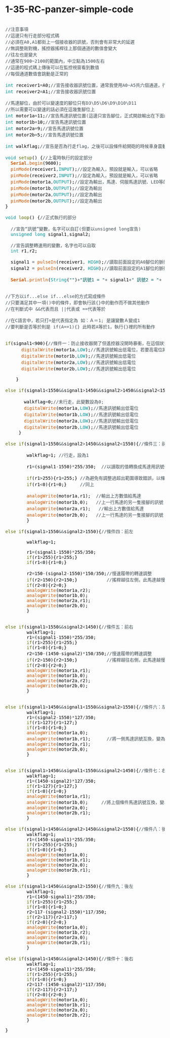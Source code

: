 # 1-35-RC-panzer-simple-code

<pre>

<font color="#434f54">&#47;&#47;注意事項</font>
<font color="#434f54">&#47;&#47;這邊只有行走部分程式碼</font>
<font color="#434f54">&#47;&#47;必須在A0,A1都街上一個接收器的訊號，否則會有非常大的延遲</font>
<font color="#434f54">&#47;&#47;無調整剛對機，搖控器搖桿往上那個通道的數值會變大</font>
<font color="#434f54">&#47;&#47;往左也是變大</font>
<font color="#434f54">&#47;&#47;通常在900~2100的範圍內，中立點為1500左右</font>
<font color="#434f54">&#47;&#47;這邊的程式碼上傳後可以在監控視窗看到數值</font>
<font color="#434f54">&#47;&#47;每個通道數值會跳動是正常的</font>

<font color="#00979c">int</font> <font color="#000000">receiver1</font><font color="#434f54">=</font><font color="#000000">A0</font><font color="#000000">;</font><font color="#434f54">&#47;&#47;宣告接收器訊號位置，通常我使用A0~A5共六個通道，行走只需兩個</font>
<font color="#00979c">int</font> <font color="#000000">receiver2</font><font color="#434f54">=</font><font color="#000000">A1</font><font color="#000000">;</font><font color="#434f54">&#47;&#47;宣告接收器訊號位置</font>

<font color="#434f54">&#47;&#47;馬達腳位，由於可以變速度的腳位只有D3\D5\D6\D9\D10\D11</font>
<font color="#434f54">&#47;&#47;所以需要可以變速的話必須在這幾隻腳位上</font>
<font color="#00979c">int</font> <font color="#000000">motor1a</font><font color="#434f54">=</font><font color="#000000">11</font><font color="#000000">;</font><font color="#434f54">&#47;&#47;宣告馬達訊號位置(這邊只宣告腳位，正式開啟輸出在下面的setup裡面，若下面沒有寫成OUTPUT，會視為有個變數motor1a他的值為11這樣)</font>
<font color="#00979c">int</font> <font color="#000000">motor1b</font><font color="#434f54">=</font><font color="#000000">10</font><font color="#000000">;</font><font color="#434f54">&#47;&#47;宣告馬達訊號位置</font>
<font color="#00979c">int</font> <font color="#000000">motor2a</font><font color="#434f54">=</font><font color="#000000">9</font><font color="#000000">;</font><font color="#434f54">&#47;&#47;宣告馬達訊號位置</font>
<font color="#00979c">int</font> <font color="#000000">motor2b</font><font color="#434f54">=</font><font color="#000000">5</font><font color="#000000">;</font><font color="#434f54">&#47;&#47;宣告馬達訊號位置</font>

<font color="#00979c">int</font> <font color="#000000">walkflag</font><font color="#000000">;</font><font color="#434f54">&#47;&#47;宣告是否為行走flag，之後可以設條件給開砲的時候車身震動用，這邊是不會用到，但已經寫好行走的時候這個變數就為1了</font>

<font color="#00979c">void</font> <font color="#5e6d03">setup</font><font color="#000000">(</font><font color="#000000">)</font> <font color="#000000">{</font><font color="#434f54">&#47;&#47;上電時執行的設定部分</font>
 &nbsp;<b><font color="#d35400">Serial</font></b><font color="#434f54">.</font><font color="#d35400">begin</font><font color="#000000">(</font><font color="#000000">9600</font><font color="#000000">)</font><font color="#000000">;</font> 
 &nbsp;<font color="#d35400">pinMode</font><font color="#000000">(</font><font color="#000000">receiver1</font><font color="#434f54">,</font><font color="#00979c">INPUT</font><font color="#000000">)</font><font color="#000000">;</font><font color="#434f54">&#47;&#47;設定為輸入，預設就是輸入，可以省略</font>
 &nbsp;<font color="#d35400">pinMode</font><font color="#000000">(</font><font color="#000000">receiver2</font><font color="#434f54">,</font><font color="#00979c">INPUT</font><font color="#000000">)</font><font color="#000000">;</font><font color="#434f54">&#47;&#47;設定為輸入，預設就是輸入，可以省略</font>
 &nbsp;<font color="#d35400">pinMode</font><font color="#000000">(</font><font color="#000000">motor1a</font><font color="#434f54">,</font><font color="#00979c">OUTPUT</font><font color="#000000">)</font><font color="#000000">;</font><font color="#434f54">&#47;&#47;設定為輸出，馬達、伺服馬達訊號、LED等的腳位需設定為輸出</font>
 &nbsp;<font color="#d35400">pinMode</font><font color="#000000">(</font><font color="#000000">motor1b</font><font color="#434f54">,</font><font color="#00979c">OUTPUT</font><font color="#000000">)</font><font color="#000000">;</font><font color="#434f54">&#47;&#47;設定為輸出</font>
 &nbsp;<font color="#d35400">pinMode</font><font color="#000000">(</font><font color="#000000">motor2a</font><font color="#434f54">,</font><font color="#00979c">OUTPUT</font><font color="#000000">)</font><font color="#000000">;</font><font color="#434f54">&#47;&#47;設定為輸出</font>
 &nbsp;<font color="#d35400">pinMode</font><font color="#000000">(</font><font color="#000000">motor2b</font><font color="#434f54">,</font><font color="#00979c">OUTPUT</font><font color="#000000">)</font><font color="#000000">;</font><font color="#434f54">&#47;&#47;設定為輸出</font>
<font color="#000000">}</font>

<font color="#00979c">void</font> <font color="#5e6d03">loop</font><font color="#000000">(</font><font color="#000000">)</font> <font color="#000000">{</font><font color="#434f54">&#47;&#47;正式執行的部分</font>
 &nbsp;
 &nbsp;<font color="#434f54">&#47;&#47;宣告“訊號”變數，名字可以自訂(但要以unsigned long宣告)</font>
 &nbsp;<font color="#00979c">unsigned</font> <font color="#00979c">long</font> <font color="#000000">signal1</font><font color="#434f54">,</font><font color="#000000">signal2</font><font color="#000000">;</font>
 &nbsp;
 &nbsp;<font color="#434f54">&#47;&#47;宣告調整轉速用的變數，名字也可以自取</font>
 &nbsp;<font color="#00979c">int</font> <font color="#000000">r1</font><font color="#434f54">,</font><font color="#000000">r2</font><font color="#000000">;</font>
 &nbsp;
 &nbsp;<font color="#000000">signal1</font> <font color="#434f54">=</font> <font color="#d35400">pulseIn</font><font color="#000000">(</font><font color="#000000">receiver1</font><font color="#434f54">,</font> <font color="#00979c">HIGH</font><font color="#000000">)</font><font color="#000000">;</font><font color="#434f54">&#47;&#47;讀取前面設定的A0腳位的脈衝訊號，訊號的高電位時間轉換成數值(航模遙控器的值通常在900~2100，若無調整1500為中立值)</font>
 &nbsp;<font color="#000000">signal2</font> <font color="#434f54">=</font> <font color="#d35400">pulseIn</font><font color="#000000">(</font><font color="#000000">receiver2</font><font color="#434f54">,</font> <font color="#00979c">HIGH</font><font color="#000000">)</font><font color="#000000">;</font><font color="#434f54">&#47;&#47;讀取前面設定的A1腳位的脈衝訊號</font>
 &nbsp;
 &nbsp;<b><font color="#d35400">Serial</font></b><font color="#434f54">.</font><font color="#d35400">println</font><font color="#000000">(</font><font color="#00979c">String</font><font color="#000000">(</font><font color="#005c5f">&#34;&#34;</font><font color="#000000">)</font><font color="#434f54">+</font><font color="#005c5f">&#34;訊號1 = &#34;</font><font color="#434f54">+</font> <font color="#000000">signal1</font><font color="#434f54">+</font><font color="#005c5f">&#34; 訊號2 = &#34;</font><font color="#434f54">+</font> <font color="#000000">signal2</font><font color="#000000">)</font><font color="#000000">;</font><font color="#434f54">&#47;&#47;這邊使我們可以在監視視窗看到值的變化，可以在確認之後刪除，若要觀看其他值，可以把()裡的signal1或signal2換掉</font>


<font color="#434f54">&#47;&#47;下方以if...else if...else的方式寫成條件</font>
<font color="#434f54">&#47;&#47;只要滿足其中一項()中的條件，即會執行該{}中的動作而不做其他動作</font>
<font color="#434f54">&#47;&#47;在判斷式中 &amp;&amp;代表而且 ||代表或 ==代表等於</font>

<font color="#434f54">&#47;&#47;在C語言中，若只打=是代表指定為 如：Ａ＝1; 是讓變數Ａ變成1</font>
<font color="#434f54">&#47;&#47;要判斷是否等於則是 if(A==1){} 此時若A等於1，執行{}裡的所有動作</font>

 &nbsp;&nbsp;&nbsp;&nbsp;&nbsp;
<font color="#5e6d03">if</font><font color="#000000">(</font><font color="#000000">signal1</font><font color="#434f54">&lt;</font><font color="#000000">900</font><font color="#000000">)</font><font color="#000000">{</font><font color="#434f54">&#47;&#47;條件一：防止接收器開了但遙控器沒開時暴衝，在這個狀況讀取都為0在一般使用時的訊號範圍外，馬達強制設定低電位</font>
 &nbsp;&nbsp;&nbsp;&nbsp;&nbsp;<font color="#d35400">digitalWrite</font><font color="#000000">(</font><font color="#000000">motor1a</font><font color="#434f54">,</font><font color="#00979c">LOW</font><font color="#000000">)</font><font color="#000000">;</font><font color="#434f54">&#47;&#47;馬達訊號輸出低電位，若要高電位將LOW改成HIGH即可</font>
 &nbsp;&nbsp;&nbsp;&nbsp;&nbsp;<font color="#d35400">digitalWrite</font><font color="#000000">(</font><font color="#000000">motor1b</font><font color="#434f54">,</font><font color="#00979c">LOW</font><font color="#000000">)</font><font color="#000000">;</font><font color="#434f54">&#47;&#47;馬達訊號輸出低電位</font>
 &nbsp;&nbsp;&nbsp;&nbsp;&nbsp;<font color="#d35400">digitalWrite</font><font color="#000000">(</font><font color="#000000">motor2a</font><font color="#434f54">,</font><font color="#00979c">LOW</font><font color="#000000">)</font><font color="#000000">;</font><font color="#434f54">&#47;&#47;馬達訊號輸出低電位</font>
 &nbsp;&nbsp;&nbsp;&nbsp;&nbsp;<font color="#d35400">digitalWrite</font><font color="#000000">(</font><font color="#000000">motor2b</font><font color="#434f54">,</font><font color="#00979c">LOW</font><font color="#000000">)</font><font color="#000000">;</font><font color="#434f54">&#47;&#47;馬達訊號輸出低電位</font>
 &nbsp;&nbsp;&nbsp;&nbsp;&nbsp;&nbsp;&nbsp;
 &nbsp;&nbsp;&nbsp;<font color="#000000">}</font>
 &nbsp;&nbsp;&nbsp;
<font color="#5e6d03">else</font> <font color="#5e6d03">if</font><font color="#000000">(</font><font color="#000000">signal1</font><font color="#434f54">&lt;</font><font color="#000000">1550</font><font color="#434f54">&amp;&amp;</font><font color="#000000">signal1</font><font color="#434f54">&gt;</font><font color="#000000">1450</font><font color="#434f54">&amp;&amp;</font><font color="#000000">signal2</font><font color="#434f54">&gt;</font><font color="#000000">1450</font><font color="#434f54">&amp;&amp;</font><font color="#000000">signal2</font><font color="#434f54">&lt;</font><font color="#000000">1550</font><font color="#000000">)</font><font color="#000000">{</font><font color="#434f54">&#47;&#47;條件二：在搖桿位置在這個範圍時做以下動作：停止</font>
 &nbsp;&nbsp;&nbsp;&nbsp;&nbsp;&nbsp;&nbsp;&nbsp;&nbsp;&nbsp;&nbsp;
 &nbsp;&nbsp;&nbsp;&nbsp;&nbsp;&nbsp;<font color="#000000">walkflag</font><font color="#434f54">=</font><font color="#000000">0</font><font color="#000000">;</font><font color="#434f54">&#47;&#47;未行走，此變數設為0;</font>
 &nbsp;&nbsp;&nbsp;&nbsp;&nbsp;&nbsp;<font color="#d35400">digitalWrite</font><font color="#000000">(</font><font color="#000000">motor1a</font><font color="#434f54">,</font><font color="#00979c">LOW</font><font color="#000000">)</font><font color="#000000">;</font><font color="#434f54">&#47;&#47;馬達訊號輸出低電位</font>
 &nbsp;&nbsp;&nbsp;&nbsp;&nbsp;&nbsp;<font color="#d35400">digitalWrite</font><font color="#000000">(</font><font color="#000000">motor1b</font><font color="#434f54">,</font><font color="#00979c">LOW</font><font color="#000000">)</font><font color="#000000">;</font><font color="#434f54">&#47;&#47;馬達訊號輸出低電位</font>
 &nbsp;&nbsp;&nbsp;&nbsp;&nbsp;&nbsp;<font color="#d35400">digitalWrite</font><font color="#000000">(</font><font color="#000000">motor2a</font><font color="#434f54">,</font><font color="#00979c">LOW</font><font color="#000000">)</font><font color="#000000">;</font><font color="#434f54">&#47;&#47;馬達訊號輸出低電位</font>
 &nbsp;&nbsp;&nbsp;&nbsp;&nbsp;&nbsp;<font color="#d35400">digitalWrite</font><font color="#000000">(</font><font color="#000000">motor2b</font><font color="#434f54">,</font><font color="#00979c">LOW</font><font color="#000000">)</font><font color="#000000">;</font><font color="#434f54">&#47;&#47;馬達訊號輸出低電位</font>
 &nbsp;&nbsp;&nbsp;&nbsp;<font color="#000000">}</font>
 &nbsp;&nbsp;&nbsp;&nbsp;&nbsp;&nbsp;&nbsp;&nbsp;&nbsp;&nbsp;&nbsp;&nbsp;&nbsp;&nbsp;&nbsp;
<font color="#5e6d03">else</font> <font color="#5e6d03">if</font><font color="#000000">(</font><font color="#000000">signal1</font><font color="#434f54">&gt;</font><font color="#000000">1550</font><font color="#434f54">&amp;&amp;</font><font color="#000000">signal2</font><font color="#434f54">&gt;</font><font color="#000000">1450</font><font color="#434f54">&amp;&amp;</font><font color="#000000">signal2</font><font color="#434f54">&lt;</font><font color="#000000">1550</font><font color="#000000">)</font><font color="#000000">{</font><font color="#434f54">&#47;&#47;條件三：前進</font>
 &nbsp;&nbsp;&nbsp;&nbsp;&nbsp;
 &nbsp;&nbsp;&nbsp;&nbsp;&nbsp;&nbsp;&nbsp;<font color="#000000">walkflag</font><font color="#434f54">=</font><font color="#000000">1</font><font color="#000000">;</font> <font color="#434f54">&#47;&#47;行走，設為1</font>
 &nbsp;&nbsp;&nbsp;&nbsp;&nbsp;&nbsp;&nbsp;
 &nbsp;&nbsp;&nbsp;&nbsp;&nbsp;&nbsp;&nbsp;<font color="#000000">r1</font><font color="#434f54">=</font><font color="#000000">(</font><font color="#000000">signal1</font><font color="#434f54">-</font><font color="#000000">1550</font><font color="#000000">)</font><font color="#434f54">*</font><font color="#000000">255</font><font color="#434f54">&#47;</font><font color="#000000">350</font><font color="#000000">;</font> &nbsp;<font color="#434f54">&#47;&#47;以讀取的值轉換成馬達用訊號0~255，255為最高速</font>
 &nbsp;&nbsp;&nbsp;&nbsp;&nbsp;&nbsp;&nbsp;
 &nbsp;&nbsp;&nbsp;&nbsp;&nbsp;&nbsp;&nbsp;<font color="#5e6d03">if</font><font color="#000000">(</font><font color="#000000">r1</font><font color="#434f54">&gt;</font><font color="#000000">255</font><font color="#000000">)</font><font color="#000000">{</font><font color="#000000">r1</font><font color="#434f54">=</font><font color="#000000">255</font><font color="#000000">;</font><font color="#000000">}</font> <font color="#434f54">&#47;&#47;為避免有調整過超出範圍導致錯誤，以條件限制在0~255</font>
 &nbsp;&nbsp;&nbsp;&nbsp;&nbsp;&nbsp;&nbsp;<font color="#5e6d03">if</font><font color="#000000">(</font><font color="#000000">r1</font><font color="#434f54">&lt;</font><font color="#000000">0</font><font color="#000000">)</font><font color="#000000">{</font><font color="#000000">r1</font><font color="#434f54">=</font><font color="#000000">0</font><font color="#000000">;</font><font color="#000000">}</font> &nbsp;&nbsp;&nbsp;&nbsp;<font color="#434f54">&#47;&#47;同上</font>
 &nbsp;&nbsp;&nbsp;&nbsp;&nbsp;&nbsp;&nbsp;
 &nbsp;&nbsp;&nbsp;&nbsp;&nbsp;&nbsp;&nbsp;<font color="#d35400">analogWrite</font><font color="#000000">(</font><font color="#000000">motor1a</font><font color="#434f54">,</font><font color="#000000">r1</font><font color="#000000">)</font><font color="#000000">;</font> &nbsp;<font color="#434f54">&#47;&#47;輸出上方數值給馬達</font>
 &nbsp;&nbsp;&nbsp;&nbsp;&nbsp;&nbsp;&nbsp;<font color="#d35400">analogWrite</font><font color="#000000">(</font><font color="#000000">motor1b</font><font color="#434f54">,</font><font color="#000000">0</font><font color="#000000">)</font><font color="#000000">;</font> &nbsp;&nbsp;<font color="#434f54">&#47;&#47;上一行馬達的另一隻接腳的訊號</font>
 &nbsp;&nbsp;&nbsp;&nbsp;&nbsp;&nbsp;&nbsp;<font color="#d35400">analogWrite</font><font color="#000000">(</font><font color="#000000">motor2a</font><font color="#434f54">,</font><font color="#000000">r1</font><font color="#000000">)</font><font color="#000000">;</font> &nbsp;&nbsp;<font color="#434f54">&#47;&#47;輸出上方數值給馬達</font>
 &nbsp;&nbsp;&nbsp;&nbsp;&nbsp;&nbsp;&nbsp;<font color="#d35400">analogWrite</font><font color="#000000">(</font><font color="#000000">motor2b</font><font color="#434f54">,</font><font color="#000000">0</font><font color="#000000">)</font><font color="#000000">;</font> &nbsp;&nbsp;<font color="#434f54">&#47;&#47;上一行馬達的另一隻接腳的訊號</font>
 &nbsp;&nbsp;&nbsp;&nbsp;&nbsp;&nbsp;&nbsp;<font color="#000000">}</font> 

<font color="#5e6d03">else</font> <font color="#5e6d03">if</font><font color="#000000">(</font><font color="#000000">signal1</font><font color="#434f54">&gt;</font><font color="#000000">1550</font><font color="#434f54">&amp;&amp;</font><font color="#000000">signal2</font><font color="#434f54">&gt;</font><font color="#000000">1550</font><font color="#000000">)</font><font color="#000000">{</font><font color="#434f54">&#47;&#47;條件四：前左</font>
 &nbsp;&nbsp;&nbsp;&nbsp;&nbsp;
 &nbsp;&nbsp;&nbsp;&nbsp;&nbsp;&nbsp;&nbsp;<font color="#000000">walkflag</font><font color="#434f54">=</font><font color="#000000">1</font><font color="#000000">;</font>
 &nbsp;&nbsp;&nbsp;&nbsp;&nbsp;&nbsp;&nbsp;
 &nbsp;&nbsp;&nbsp;&nbsp;&nbsp;&nbsp;&nbsp;<font color="#000000">r1</font><font color="#434f54">=</font><font color="#000000">(</font><font color="#000000">signal1</font><font color="#434f54">-</font><font color="#000000">1550</font><font color="#000000">)</font><font color="#434f54">*</font><font color="#000000">255</font><font color="#434f54">&#47;</font><font color="#000000">350</font><font color="#000000">;</font>
 &nbsp;&nbsp;&nbsp;&nbsp;&nbsp;&nbsp;&nbsp;<font color="#5e6d03">if</font><font color="#000000">(</font><font color="#000000">r1</font><font color="#434f54">&gt;</font><font color="#000000">255</font><font color="#000000">)</font><font color="#000000">{</font><font color="#000000">r1</font><font color="#434f54">=</font><font color="#000000">255</font><font color="#000000">;</font><font color="#000000">}</font>
 &nbsp;&nbsp;&nbsp;&nbsp;&nbsp;&nbsp;&nbsp;<font color="#5e6d03">if</font><font color="#000000">(</font><font color="#000000">r1</font><font color="#434f54">&lt;</font><font color="#000000">0</font><font color="#000000">)</font><font color="#000000">{</font><font color="#000000">r1</font><font color="#434f54">=</font><font color="#000000">0</font><font color="#000000">;</font><font color="#000000">}</font>
 &nbsp;&nbsp;&nbsp;&nbsp;&nbsp;&nbsp;&nbsp;
 &nbsp;&nbsp;&nbsp;&nbsp;&nbsp;&nbsp;&nbsp;<font color="#000000">r2</font><font color="#434f54">=</font><font color="#000000">150</font><font color="#434f54">-</font><font color="#000000">(</font><font color="#000000">signal2</font><font color="#434f54">-</font><font color="#000000">1550</font><font color="#000000">)</font><font color="#434f54">*</font><font color="#000000">150</font><font color="#434f54">&#47;</font><font color="#000000">350</font><font color="#000000">;</font><font color="#434f54">&#47;&#47;慢速履帶的轉速調整</font>
 &nbsp;&nbsp;&nbsp;&nbsp;&nbsp;&nbsp;&nbsp;<font color="#5e6d03">if</font><font color="#000000">(</font><font color="#000000">r2</font><font color="#434f54">&gt;</font><font color="#000000">150</font><font color="#000000">)</font><font color="#000000">{</font><font color="#000000">r2</font><font color="#434f54">=</font><font color="#000000">150</font><font color="#000000">;</font><font color="#000000">}</font> &nbsp;&nbsp;&nbsp;&nbsp;&nbsp;&nbsp;&nbsp;&nbsp;&nbsp;&nbsp;<font color="#434f54">&#47;&#47;搖桿越往左側，此馬達越慢</font>
 &nbsp;&nbsp;&nbsp;&nbsp;&nbsp;&nbsp;&nbsp;<font color="#5e6d03">if</font><font color="#000000">(</font><font color="#000000">r2</font><font color="#434f54">&lt;</font><font color="#000000">0</font><font color="#000000">)</font><font color="#000000">{</font><font color="#000000">r2</font><font color="#434f54">=</font><font color="#000000">0</font><font color="#000000">;</font><font color="#000000">}</font> &nbsp;&nbsp;&nbsp;&nbsp;&nbsp;&nbsp;&nbsp;&nbsp;&nbsp;&nbsp;&nbsp;&nbsp;&nbsp;&nbsp;
 &nbsp;&nbsp;&nbsp;&nbsp;&nbsp;&nbsp;&nbsp;<font color="#d35400">analogWrite</font><font color="#000000">(</font><font color="#000000">motor1a</font><font color="#434f54">,</font><font color="#000000">r2</font><font color="#000000">)</font><font color="#000000">;</font>
 &nbsp;&nbsp;&nbsp;&nbsp;&nbsp;&nbsp;&nbsp;<font color="#d35400">analogWrite</font><font color="#000000">(</font><font color="#000000">motor1b</font><font color="#434f54">,</font><font color="#000000">0</font><font color="#000000">)</font><font color="#000000">;</font>
 &nbsp;&nbsp;&nbsp;&nbsp;&nbsp;&nbsp;&nbsp;<font color="#d35400">analogWrite</font><font color="#000000">(</font><font color="#000000">motor2a</font><font color="#434f54">,</font><font color="#000000">r1</font><font color="#000000">)</font><font color="#000000">;</font>
 &nbsp;&nbsp;&nbsp;&nbsp;&nbsp;&nbsp;&nbsp;<font color="#d35400">analogWrite</font><font color="#000000">(</font><font color="#000000">motor2b</font><font color="#434f54">,</font><font color="#000000">0</font><font color="#000000">)</font><font color="#000000">;</font>
 &nbsp;&nbsp;&nbsp;&nbsp;&nbsp;&nbsp;&nbsp;<font color="#000000">}</font> 


<font color="#5e6d03">else</font> <font color="#5e6d03">if</font><font color="#000000">(</font><font color="#000000">signal1</font><font color="#434f54">&gt;</font><font color="#000000">1550</font><font color="#434f54">&amp;&amp;</font><font color="#000000">signal2</font><font color="#434f54">&lt;</font><font color="#000000">1450</font><font color="#000000">)</font><font color="#000000">{</font><font color="#434f54">&#47;&#47;條件五：前右</font>
 &nbsp;&nbsp;&nbsp;&nbsp;&nbsp;&nbsp;&nbsp;<font color="#000000">walkflag</font><font color="#434f54">=</font><font color="#000000">1</font><font color="#000000">;</font>
 &nbsp;&nbsp;&nbsp;&nbsp;&nbsp;&nbsp;&nbsp;<font color="#000000">r1</font><font color="#434f54">=</font><font color="#000000">(</font><font color="#000000">signal1</font><font color="#434f54">-</font><font color="#000000">1550</font><font color="#000000">)</font><font color="#434f54">*</font><font color="#000000">255</font><font color="#434f54">&#47;</font><font color="#000000">350</font><font color="#000000">;</font>
 &nbsp;&nbsp;&nbsp;&nbsp;&nbsp;&nbsp;&nbsp;<font color="#5e6d03">if</font><font color="#000000">(</font><font color="#000000">r1</font><font color="#434f54">&gt;</font><font color="#000000">255</font><font color="#000000">)</font><font color="#000000">{</font><font color="#000000">r1</font><font color="#434f54">=</font><font color="#000000">255</font><font color="#000000">;</font><font color="#000000">}</font>
 &nbsp;&nbsp;&nbsp;&nbsp;&nbsp;&nbsp;&nbsp;<font color="#5e6d03">if</font><font color="#000000">(</font><font color="#000000">r1</font><font color="#434f54">&lt;</font><font color="#000000">0</font><font color="#000000">)</font><font color="#000000">{</font><font color="#000000">r1</font><font color="#434f54">=</font><font color="#000000">0</font><font color="#000000">;</font><font color="#000000">}</font>
 &nbsp;&nbsp;&nbsp;&nbsp;&nbsp;&nbsp;&nbsp;<font color="#000000">r2</font><font color="#434f54">=</font><font color="#000000">150</font><font color="#434f54">-</font><font color="#000000">(</font><font color="#000000">1450</font><font color="#434f54">-</font><font color="#000000">signal2</font><font color="#000000">)</font><font color="#434f54">*</font><font color="#000000">150</font><font color="#434f54">&#47;</font><font color="#000000">350</font><font color="#000000">;</font><font color="#434f54">&#47;&#47;慢速履帶的轉速調整</font>
 &nbsp;&nbsp;&nbsp;&nbsp;&nbsp;&nbsp;&nbsp;<font color="#5e6d03">if</font><font color="#000000">(</font><font color="#000000">r2</font><font color="#434f54">&gt;</font><font color="#000000">150</font><font color="#000000">)</font><font color="#000000">{</font><font color="#000000">r2</font><font color="#434f54">=</font><font color="#000000">150</font><font color="#000000">;</font><font color="#000000">}</font> &nbsp;&nbsp;&nbsp;&nbsp;&nbsp;&nbsp;&nbsp;&nbsp;&nbsp;&nbsp;<font color="#434f54">&#47;&#47;搖桿越往右側，此馬達越慢</font>
 &nbsp;&nbsp;&nbsp;&nbsp;&nbsp;&nbsp;&nbsp;<font color="#5e6d03">if</font><font color="#000000">(</font><font color="#000000">r2</font><font color="#434f54">&lt;</font><font color="#000000">0</font><font color="#000000">)</font><font color="#000000">{</font><font color="#000000">r2</font><font color="#434f54">=</font><font color="#000000">0</font><font color="#000000">;</font><font color="#000000">}</font>
 &nbsp;&nbsp;&nbsp;&nbsp;&nbsp;&nbsp;&nbsp;<font color="#d35400">analogWrite</font><font color="#000000">(</font><font color="#000000">motor1a</font><font color="#434f54">,</font><font color="#000000">r1</font><font color="#000000">)</font><font color="#000000">;</font>
 &nbsp;&nbsp;&nbsp;&nbsp;&nbsp;&nbsp;&nbsp;<font color="#d35400">analogWrite</font><font color="#000000">(</font><font color="#000000">motor1b</font><font color="#434f54">,</font><font color="#000000">0</font><font color="#000000">)</font><font color="#000000">;</font>
 &nbsp;&nbsp;&nbsp;&nbsp;&nbsp;&nbsp;&nbsp;<font color="#d35400">analogWrite</font><font color="#000000">(</font><font color="#000000">motor2a</font><font color="#434f54">,</font><font color="#000000">r2</font><font color="#000000">)</font><font color="#000000">;</font>
 &nbsp;&nbsp;&nbsp;&nbsp;&nbsp;&nbsp;&nbsp;<font color="#d35400">analogWrite</font><font color="#000000">(</font><font color="#000000">motor2b</font><font color="#434f54">,</font><font color="#000000">0</font><font color="#000000">)</font><font color="#000000">;</font>
 &nbsp;&nbsp;&nbsp;&nbsp;&nbsp;&nbsp;&nbsp;<font color="#000000">}</font> 


<font color="#5e6d03">else</font> <font color="#5e6d03">if</font><font color="#000000">(</font><font color="#000000">signal1</font><font color="#434f54">&gt;</font><font color="#000000">1450</font><font color="#434f54">&amp;&amp;</font><font color="#000000">signal1</font><font color="#434f54">&lt;</font><font color="#000000">1550</font><font color="#434f54">&amp;&amp;</font><font color="#000000">signal2</font><font color="#434f54">&gt;</font><font color="#000000">1550</font><font color="#000000">)</font><font color="#000000">{</font><font color="#434f54">&#47;&#47;條件六：左原地迴轉</font>
 &nbsp;&nbsp;&nbsp;&nbsp;&nbsp;&nbsp;&nbsp;<font color="#000000">walkflag</font><font color="#434f54">=</font><font color="#000000">1</font><font color="#000000">;</font>
 &nbsp;&nbsp;&nbsp;&nbsp;&nbsp;&nbsp;&nbsp;<font color="#000000">r1</font><font color="#434f54">=</font><font color="#000000">(</font><font color="#000000">signal2</font><font color="#434f54">-</font><font color="#000000">1550</font><font color="#000000">)</font><font color="#434f54">*</font><font color="#000000">127</font><font color="#434f54">&#47;</font><font color="#000000">350</font><font color="#000000">;</font>
 &nbsp;&nbsp;&nbsp;&nbsp;&nbsp;&nbsp;&nbsp;<font color="#5e6d03">if</font><font color="#000000">(</font><font color="#000000">r1</font><font color="#434f54">&gt;</font><font color="#000000">127</font><font color="#000000">)</font><font color="#000000">{</font><font color="#000000">r1</font><font color="#434f54">=</font><font color="#000000">127</font><font color="#000000">;</font><font color="#000000">}</font>
 &nbsp;&nbsp;&nbsp;&nbsp;&nbsp;&nbsp;&nbsp;<font color="#5e6d03">if</font><font color="#000000">(</font><font color="#000000">r1</font><font color="#434f54">&lt;</font><font color="#000000">0</font><font color="#000000">)</font><font color="#000000">{</font><font color="#000000">r1</font><font color="#434f54">=</font><font color="#000000">0</font><font color="#000000">;</font><font color="#000000">}</font>
 &nbsp;&nbsp;&nbsp;&nbsp;&nbsp;&nbsp;&nbsp;<font color="#d35400">analogWrite</font><font color="#000000">(</font><font color="#000000">motor1a</font><font color="#434f54">,</font><font color="#000000">0</font><font color="#000000">)</font><font color="#000000">;</font>
 &nbsp;&nbsp;&nbsp;&nbsp;&nbsp;&nbsp;&nbsp;<font color="#d35400">analogWrite</font><font color="#000000">(</font><font color="#000000">motor1b</font><font color="#434f54">,</font><font color="#000000">r1</font><font color="#000000">)</font><font color="#000000">;</font> &nbsp;&nbsp;&nbsp;&nbsp;&nbsp;<font color="#434f54">&#47;&#47;將一側馬達訊號互換，變為一顆正轉一顆反轉</font>
 &nbsp;&nbsp;&nbsp;&nbsp;&nbsp;&nbsp;&nbsp;<font color="#d35400">analogWrite</font><font color="#000000">(</font><font color="#000000">motor2a</font><font color="#434f54">,</font><font color="#000000">r1</font><font color="#000000">)</font><font color="#000000">;</font>
 &nbsp;&nbsp;&nbsp;&nbsp;&nbsp;&nbsp;&nbsp;<font color="#d35400">analogWrite</font><font color="#000000">(</font><font color="#000000">motor2b</font><font color="#434f54">,</font><font color="#000000">0</font><font color="#000000">)</font><font color="#000000">;</font>
 &nbsp;&nbsp;&nbsp;&nbsp;&nbsp;&nbsp;&nbsp;<font color="#000000">}</font> 

 &nbsp;&nbsp;&nbsp;&nbsp;&nbsp;
<font color="#5e6d03">else</font> <font color="#5e6d03">if</font><font color="#000000">(</font><font color="#000000">signal1</font><font color="#434f54">&gt;</font><font color="#000000">1450</font><font color="#434f54">&amp;&amp;</font><font color="#000000">signal1</font><font color="#434f54">&lt;</font><font color="#000000">1550</font><font color="#434f54">&amp;&amp;</font><font color="#000000">signal2</font><font color="#434f54">&lt;</font><font color="#000000">1450</font><font color="#000000">)</font><font color="#000000">{</font><font color="#434f54">&#47;&#47;條件七：右原地迴轉</font>
 &nbsp;&nbsp;&nbsp;&nbsp;&nbsp;&nbsp;&nbsp;<font color="#000000">walkflag</font><font color="#434f54">=</font><font color="#000000">1</font><font color="#000000">;</font>
 &nbsp;&nbsp;&nbsp;&nbsp;&nbsp;&nbsp;&nbsp;<font color="#000000">r1</font><font color="#434f54">=</font><font color="#000000">(</font><font color="#000000">1450</font><font color="#434f54">-</font><font color="#000000">signal2</font><font color="#000000">)</font><font color="#434f54">*</font><font color="#000000">127</font><font color="#434f54">&#47;</font><font color="#000000">350</font><font color="#000000">;</font>
 &nbsp;&nbsp;&nbsp;&nbsp;&nbsp;&nbsp;&nbsp;<font color="#5e6d03">if</font><font color="#000000">(</font><font color="#000000">r1</font><font color="#434f54">&gt;</font><font color="#000000">127</font><font color="#000000">)</font><font color="#000000">{</font><font color="#000000">r1</font><font color="#434f54">=</font><font color="#000000">127</font><font color="#000000">;</font><font color="#000000">}</font>
 &nbsp;&nbsp;&nbsp;&nbsp;&nbsp;&nbsp;&nbsp;<font color="#5e6d03">if</font><font color="#000000">(</font><font color="#000000">r1</font><font color="#434f54">&lt;</font><font color="#000000">0</font><font color="#000000">)</font><font color="#000000">{</font><font color="#000000">r1</font><font color="#434f54">=</font><font color="#000000">0</font><font color="#000000">;</font><font color="#000000">}</font>
 &nbsp;&nbsp;&nbsp;&nbsp;&nbsp;&nbsp;&nbsp;<font color="#d35400">analogWrite</font><font color="#000000">(</font><font color="#000000">motor1a</font><font color="#434f54">,</font><font color="#000000">r1</font><font color="#000000">)</font><font color="#000000">;</font>
 &nbsp;&nbsp;&nbsp;&nbsp;&nbsp;&nbsp;&nbsp;<font color="#d35400">analogWrite</font><font color="#000000">(</font><font color="#000000">motor1b</font><font color="#434f54">,</font><font color="#000000">0</font><font color="#000000">)</font><font color="#000000">;</font> &nbsp;&nbsp;&nbsp;&nbsp;<font color="#434f54">&#47;&#47;將上個條件馬達訊號互換，變為一顆正轉一顆反轉</font>
 &nbsp;&nbsp;&nbsp;&nbsp;&nbsp;&nbsp;&nbsp;<font color="#d35400">analogWrite</font><font color="#000000">(</font><font color="#000000">motor2a</font><font color="#434f54">,</font><font color="#000000">0</font><font color="#000000">)</font><font color="#000000">;</font>
 &nbsp;&nbsp;&nbsp;&nbsp;&nbsp;&nbsp;&nbsp;<font color="#d35400">analogWrite</font><font color="#000000">(</font><font color="#000000">motor2b</font><font color="#434f54">,</font><font color="#000000">r1</font><font color="#000000">)</font><font color="#000000">;</font>
 &nbsp;&nbsp;&nbsp;&nbsp;&nbsp;&nbsp;&nbsp;<font color="#000000">}</font> 
 &nbsp;&nbsp;&nbsp;&nbsp;&nbsp;
<font color="#5e6d03">else</font> <font color="#5e6d03">if</font><font color="#000000">(</font><font color="#000000">signal1</font><font color="#434f54">&lt;</font><font color="#000000">1450</font><font color="#434f54">&amp;&amp;</font><font color="#000000">signal2</font><font color="#434f54">&gt;</font><font color="#000000">1450</font><font color="#434f54">&amp;&amp;</font><font color="#000000">signal2</font><font color="#434f54">&lt;</font><font color="#000000">1550</font><font color="#000000">)</font><font color="#000000">{</font><font color="#434f54">&#47;&#47;條件八：後退</font>
 &nbsp;&nbsp;&nbsp;&nbsp;&nbsp;&nbsp;&nbsp;<font color="#000000">walkflag</font><font color="#434f54">=</font><font color="#000000">1</font><font color="#000000">;</font>
 &nbsp;&nbsp;&nbsp;&nbsp;&nbsp;&nbsp;&nbsp;<font color="#000000">r1</font><font color="#434f54">=</font><font color="#000000">(</font><font color="#000000">1450</font><font color="#434f54">-</font><font color="#000000">signal1</font><font color="#000000">)</font><font color="#434f54">*</font><font color="#000000">255</font><font color="#434f54">&#47;</font><font color="#000000">350</font><font color="#000000">;</font>
 &nbsp;&nbsp;&nbsp;&nbsp;&nbsp;&nbsp;&nbsp;<font color="#5e6d03">if</font><font color="#000000">(</font><font color="#000000">r1</font><font color="#434f54">&gt;</font><font color="#000000">255</font><font color="#000000">)</font><font color="#000000">{</font><font color="#000000">r1</font><font color="#434f54">=</font><font color="#000000">255</font><font color="#000000">;</font><font color="#000000">}</font>
 &nbsp;&nbsp;&nbsp;&nbsp;&nbsp;&nbsp;&nbsp;<font color="#5e6d03">if</font><font color="#000000">(</font><font color="#000000">r1</font><font color="#434f54">&lt;</font><font color="#000000">0</font><font color="#000000">)</font><font color="#000000">{</font><font color="#000000">r1</font><font color="#434f54">=</font><font color="#000000">0</font><font color="#000000">;</font><font color="#000000">}</font>
 &nbsp;&nbsp;&nbsp;&nbsp;&nbsp;&nbsp;&nbsp;<font color="#d35400">analogWrite</font><font color="#000000">(</font><font color="#000000">motor1a</font><font color="#434f54">,</font><font color="#000000">0</font><font color="#000000">)</font><font color="#000000">;</font>
 &nbsp;&nbsp;&nbsp;&nbsp;&nbsp;&nbsp;&nbsp;<font color="#d35400">analogWrite</font><font color="#000000">(</font><font color="#000000">motor1b</font><font color="#434f54">,</font><font color="#000000">r1</font><font color="#000000">)</font><font color="#000000">;</font>
 &nbsp;&nbsp;&nbsp;&nbsp;&nbsp;&nbsp;&nbsp;<font color="#d35400">analogWrite</font><font color="#000000">(</font><font color="#000000">motor2a</font><font color="#434f54">,</font><font color="#000000">0</font><font color="#000000">)</font><font color="#000000">;</font>
 &nbsp;&nbsp;&nbsp;&nbsp;&nbsp;&nbsp;&nbsp;<font color="#d35400">analogWrite</font><font color="#000000">(</font><font color="#000000">motor2b</font><font color="#434f54">,</font><font color="#000000">r1</font><font color="#000000">)</font><font color="#000000">;</font>
 &nbsp;&nbsp;&nbsp;&nbsp;&nbsp;&nbsp;&nbsp;<font color="#000000">}</font> 
 &nbsp;&nbsp;&nbsp;&nbsp;&nbsp;
<font color="#5e6d03">else</font> <font color="#5e6d03">if</font><font color="#000000">(</font><font color="#000000">signal1</font><font color="#434f54">&lt;</font><font color="#000000">1450</font><font color="#434f54">&amp;&amp;</font><font color="#000000">signal2</font><font color="#434f54">&gt;</font><font color="#000000">1550</font><font color="#000000">)</font><font color="#000000">{</font><font color="#434f54">&#47;&#47;條件九：後左</font>
 &nbsp;&nbsp;&nbsp;&nbsp;&nbsp;&nbsp;&nbsp;<font color="#000000">walkflag</font><font color="#434f54">=</font><font color="#000000">1</font><font color="#000000">;</font>
 &nbsp;&nbsp;&nbsp;&nbsp;&nbsp;&nbsp;&nbsp;<font color="#000000">r1</font><font color="#434f54">=</font><font color="#000000">(</font><font color="#000000">1450</font><font color="#434f54">-</font><font color="#000000">signal1</font><font color="#000000">)</font><font color="#434f54">*</font><font color="#000000">255</font><font color="#434f54">&#47;</font><font color="#000000">350</font><font color="#000000">;</font>
 &nbsp;&nbsp;&nbsp;&nbsp;&nbsp;&nbsp;&nbsp;<font color="#5e6d03">if</font><font color="#000000">(</font><font color="#000000">r1</font><font color="#434f54">&gt;</font><font color="#000000">255</font><font color="#000000">)</font><font color="#000000">{</font><font color="#000000">r1</font><font color="#434f54">=</font><font color="#000000">255</font><font color="#000000">;</font><font color="#000000">}</font>
 &nbsp;&nbsp;&nbsp;&nbsp;&nbsp;&nbsp;&nbsp;<font color="#5e6d03">if</font><font color="#000000">(</font><font color="#000000">r1</font><font color="#434f54">&lt;</font><font color="#000000">0</font><font color="#000000">)</font><font color="#000000">{</font><font color="#000000">r1</font><font color="#434f54">=</font><font color="#000000">0</font><font color="#000000">;</font><font color="#000000">}</font>
 &nbsp;&nbsp;&nbsp;&nbsp;&nbsp;&nbsp;&nbsp;<font color="#000000">r2</font><font color="#434f54">=</font><font color="#000000">117</font><font color="#434f54">-</font><font color="#000000">(</font><font color="#000000">signal2</font><font color="#434f54">-</font><font color="#000000">1550</font><font color="#000000">)</font><font color="#434f54">*</font><font color="#000000">117</font><font color="#434f54">&#47;</font><font color="#000000">350</font><font color="#000000">;</font>
 &nbsp;&nbsp;&nbsp;&nbsp;&nbsp;&nbsp;&nbsp;<font color="#5e6d03">if</font><font color="#000000">(</font><font color="#000000">r2</font><font color="#434f54">&gt;</font><font color="#000000">117</font><font color="#000000">)</font><font color="#000000">{</font><font color="#000000">r2</font><font color="#434f54">=</font><font color="#000000">117</font><font color="#000000">;</font><font color="#000000">}</font>
 &nbsp;&nbsp;&nbsp;&nbsp;&nbsp;&nbsp;&nbsp;<font color="#5e6d03">if</font><font color="#000000">(</font><font color="#000000">r2</font><font color="#434f54">&lt;</font><font color="#000000">0</font><font color="#000000">)</font><font color="#000000">{</font><font color="#000000">r2</font><font color="#434f54">=</font><font color="#000000">0</font><font color="#000000">;</font><font color="#000000">}</font>
 &nbsp;&nbsp;&nbsp;&nbsp;&nbsp;&nbsp;&nbsp;<font color="#d35400">analogWrite</font><font color="#000000">(</font><font color="#000000">motor1a</font><font color="#434f54">,</font><font color="#000000">0</font><font color="#000000">)</font><font color="#000000">;</font>
 &nbsp;&nbsp;&nbsp;&nbsp;&nbsp;&nbsp;&nbsp;<font color="#d35400">analogWrite</font><font color="#000000">(</font><font color="#000000">motor1b</font><font color="#434f54">,</font><font color="#000000">r2</font><font color="#000000">)</font><font color="#000000">;</font>
 &nbsp;&nbsp;&nbsp;&nbsp;&nbsp;&nbsp;&nbsp;<font color="#d35400">analogWrite</font><font color="#000000">(</font><font color="#000000">motor2a</font><font color="#434f54">,</font><font color="#000000">0</font><font color="#000000">)</font><font color="#000000">;</font>
 &nbsp;&nbsp;&nbsp;&nbsp;&nbsp;&nbsp;&nbsp;<font color="#d35400">analogWrite</font><font color="#000000">(</font><font color="#000000">motor2b</font><font color="#434f54">,</font><font color="#000000">r1</font><font color="#000000">)</font><font color="#000000">;</font>
 &nbsp;&nbsp;&nbsp;&nbsp;&nbsp;&nbsp;&nbsp;<font color="#000000">}</font> 
 &nbsp;&nbsp;&nbsp;&nbsp;&nbsp;
<font color="#5e6d03">else</font> <font color="#5e6d03">if</font><font color="#000000">(</font><font color="#000000">signal1</font><font color="#434f54">&lt;</font><font color="#000000">1450</font><font color="#434f54">&amp;&amp;</font><font color="#000000">signal2</font><font color="#434f54">&lt;</font><font color="#000000">1450</font><font color="#000000">)</font><font color="#000000">{</font><font color="#434f54">&#47;&#47;條件十：後右</font>
 &nbsp;&nbsp;&nbsp;&nbsp;&nbsp;&nbsp;&nbsp;<font color="#000000">walkflag</font><font color="#434f54">=</font><font color="#000000">1</font><font color="#000000">;</font>
 &nbsp;&nbsp;&nbsp;&nbsp;&nbsp;&nbsp;&nbsp;<font color="#000000">r1</font><font color="#434f54">=</font><font color="#000000">(</font><font color="#000000">1450</font><font color="#434f54">-</font><font color="#000000">signal1</font><font color="#000000">)</font><font color="#434f54">*</font><font color="#000000">255</font><font color="#434f54">&#47;</font><font color="#000000">350</font><font color="#000000">;</font>
 &nbsp;&nbsp;&nbsp;&nbsp;&nbsp;&nbsp;&nbsp;<font color="#5e6d03">if</font><font color="#000000">(</font><font color="#000000">r1</font><font color="#434f54">&gt;</font><font color="#000000">255</font><font color="#000000">)</font><font color="#000000">{</font><font color="#000000">r1</font><font color="#434f54">=</font><font color="#000000">255</font><font color="#000000">;</font><font color="#000000">}</font>
 &nbsp;&nbsp;&nbsp;&nbsp;&nbsp;&nbsp;&nbsp;<font color="#5e6d03">if</font><font color="#000000">(</font><font color="#000000">r1</font><font color="#434f54">&lt;</font><font color="#000000">0</font><font color="#000000">)</font><font color="#000000">{</font><font color="#000000">r1</font><font color="#434f54">=</font><font color="#000000">0</font><font color="#000000">;</font><font color="#000000">}</font>
 &nbsp;&nbsp;&nbsp;&nbsp;&nbsp;&nbsp;&nbsp;<font color="#000000">r2</font><font color="#434f54">=</font><font color="#000000">117</font><font color="#434f54">-</font><font color="#000000">(</font><font color="#000000">1450</font><font color="#434f54">-</font><font color="#000000">signal2</font><font color="#000000">)</font><font color="#434f54">*</font><font color="#000000">117</font><font color="#434f54">&#47;</font><font color="#000000">350</font><font color="#000000">;</font>
 &nbsp;&nbsp;&nbsp;&nbsp;&nbsp;&nbsp;&nbsp;<font color="#5e6d03">if</font><font color="#000000">(</font><font color="#000000">r2</font><font color="#434f54">&gt;</font><font color="#000000">117</font><font color="#000000">)</font><font color="#000000">{</font><font color="#000000">r2</font><font color="#434f54">=</font><font color="#000000">117</font><font color="#000000">;</font><font color="#000000">}</font>
 &nbsp;&nbsp;&nbsp;&nbsp;&nbsp;&nbsp;&nbsp;<font color="#5e6d03">if</font><font color="#000000">(</font><font color="#000000">r2</font><font color="#434f54">&lt;</font><font color="#000000">0</font><font color="#000000">)</font><font color="#000000">{</font><font color="#000000">r2</font><font color="#434f54">=</font><font color="#000000">0</font><font color="#000000">;</font><font color="#000000">}</font>
 &nbsp;&nbsp;&nbsp;&nbsp;&nbsp;&nbsp;&nbsp;<font color="#d35400">analogWrite</font><font color="#000000">(</font><font color="#000000">motor1a</font><font color="#434f54">,</font><font color="#000000">0</font><font color="#000000">)</font><font color="#000000">;</font>
 &nbsp;&nbsp;&nbsp;&nbsp;&nbsp;&nbsp;&nbsp;<font color="#d35400">analogWrite</font><font color="#000000">(</font><font color="#000000">motor1b</font><font color="#434f54">,</font><font color="#000000">r1</font><font color="#000000">)</font><font color="#000000">;</font>
 &nbsp;&nbsp;&nbsp;&nbsp;&nbsp;&nbsp;&nbsp;<font color="#d35400">analogWrite</font><font color="#000000">(</font><font color="#000000">motor2a</font><font color="#434f54">,</font><font color="#000000">0</font><font color="#000000">)</font><font color="#000000">;</font>
 &nbsp;&nbsp;&nbsp;&nbsp;&nbsp;&nbsp;&nbsp;<font color="#d35400">analogWrite</font><font color="#000000">(</font><font color="#000000">motor2b</font><font color="#434f54">,</font><font color="#000000">r2</font><font color="#000000">)</font><font color="#000000">;</font>
 &nbsp;&nbsp;&nbsp;&nbsp;&nbsp;&nbsp;&nbsp;<font color="#000000">}</font> &nbsp;&nbsp;&nbsp;&nbsp;&nbsp;&nbsp;&nbsp;&nbsp;&nbsp;&nbsp;&nbsp;&nbsp;
 &nbsp;&nbsp;&nbsp;&nbsp;&nbsp;&nbsp;&nbsp;&nbsp;&nbsp;&nbsp;&nbsp;
<font color="#000000">}</font>

</pre>
